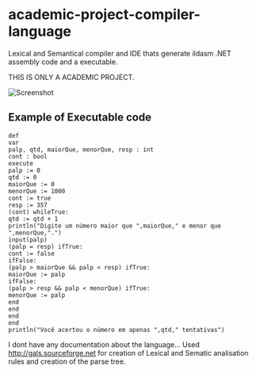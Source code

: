 # academic-project-compiler-language
Lexical and Semantical compiler and IDE thats generate ildasm .NET assembly code and a executable.

THIS IS ONLY A ACADEMIC PROJECT.

![Screenshot](https://i.postimg.cc/7LfHR23s/2020-08-12-120631-1920x1080-scrot.png)

## Example of Executable code

```
def
var
palp, qtd, maiorQue, menorQue, resp : int
cont : bool
execute
palp := 0
qtd := 0
maiorQue := 0
menorQue := 1000
cont := true
resp := 357
(cont) whileTrue:
qtd := qtd + 1
println("Digite um número maior que ",maiorQue," e menor que ",menorQue,".")
input(palp)
(palp = resp) ifTrue:
cont := false
ifFalse:
(palp > maiorQue && palp < resp) ifTrue:
maiorQue := palp
ifFalse:
(palp > resp && palp < menorQue) ifTrue:
menorQue := palp
end
end
end
end
println("Você acertou o número em apenas ",qtd," tentativas")
```

I dont have any documentation about the language...
Used http://gals.sourceforge.net for creation of Lexical and Sematic analisation rules and creation of the parse tree.


